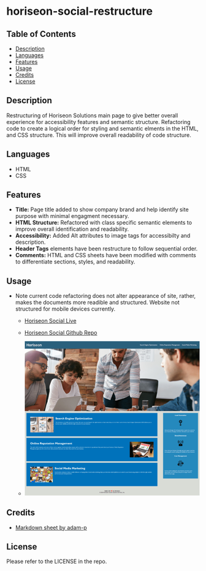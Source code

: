 # horiseon-social-restructure

## Table of Contents

* [Description](#description)
* [Languages](#languages)
* [Features](#features)
* [Usage](#usage)
* [Credits](#credits)
* [License](#license)  


## Description

Restructuring of Horiseon Solutions main page to give better overall experience for accessibility features and semantic structure. Refactoring code to create a logical order for styling and semantic elments in the HTML, and CSS structure. This will improve overall readability of code structure.

## Languages

* HTML
* CSS

## Features

* **Title:** Page title added to show company brand and help identify site purpose with minimal engagment necessary.
* **HTML Structure:** Refactored with class specific semantic elements to improve overall identification and readability.
* **Accessibility:** Added Alt attributes to image tags for accessibilty and description.
* **Header Tags** elements have been restructure to follow sequential order.
* **Comments:** HTML and CSS sheets have been modified with comments to differentiate sections, styles, and readability.

## Usage

* Note current code refactoring does not alter appearance of site,  rather, makes the documents more readible and structured. Website not structured for mobile devices currently.

    * [Horiseon Social Live](https://ivionsters.github.io/horiseon-social-restructure/)

    * [Horiseon Social Github Repo](https://github.com/IVIonsters/horiseon-social-restructure)

    * ![alttext](/assets/screenshot/finalpng.png)

    
    

## Credits

* [Markdown sheet by adam-p](https://github.com/adam-p/markdown-here/wiki/Markdown-Cheatsheet#emphasis)

## License

Please refer to the LICENSE in the repo.